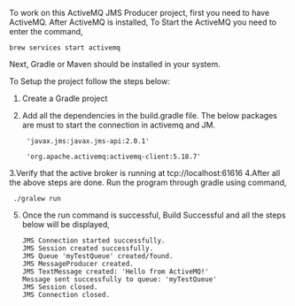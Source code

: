 To work on this ActiveMQ JMS Producer project, first you need to have ActiveMQ.
After ActiveMQ is installed, To Start the ActiveMQ you need to enter the command, 

    brew services start activemq
  
Next, Gradle or Maven should be installed in your system.

To Setup the project follow the steps below:
1. Create a Gradle project
2. Add all the dependencies in the build.gradle file. The below packages are must to start the connection in activemq and JM.

        'javax.jms:javax.jms-api:2.0.1'
   
        'org.apache.activemq:activemq-client:5.18.7'
   
3.Verify that the active broker is running at tcp://localhost:61616
4.After all the above steps are done. Run the program through gradle using command,

     ./gralew run

5. Once the run command is successful, Build Successful and all the steps below will be displayed,

       JMS Connection started successfully.
       JMS Session created successfully.
       JMS Queue 'myTestQueue' created/found.
       JMS MessageProducer created.
       JMS TextMessage created: 'Hello from ActiveMQ!'
       Message sent successfully to queue: 'myTestQueue'
       JMS Session closed.
       JMS Connection closed.










